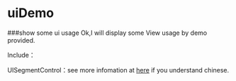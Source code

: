 # uiDemo
###show some ui usage
Ok,I will display some View usage by demo provided.

Include：

UISegmentControl：see more infomation at <a href='http://nowsilence.sinaapp.com/?p=58'>here</a> if you understand chinese.
